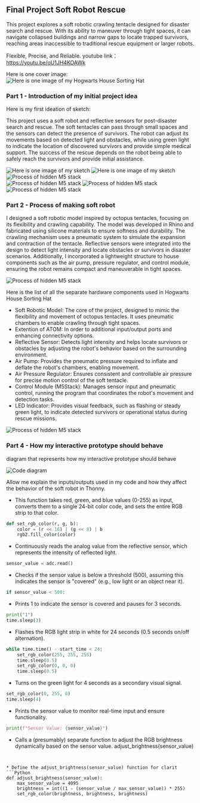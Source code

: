 ## Final Project Soft Robot Rescue
This project explores a soft robotic crawling tentacle designed for disaster search and rescue. 
With its ability to maneuver through tight spaces, 
it can navigate collapsed buildings and narrow gaps to locate trapped survivors, 
reaching areas inaccessible to traditional rescue equipment or larger robots.

Flexible, Precise, and Reliable.
youtube link：https://youtu.be/oU1JH4KOAWk

Here is one cover image:
![Here is one image of my Hogwarts House Sorting Hat](cover.png)


### Part 1 - Introduction of my initial project idea
Here is my first ideation of sketch:  

This project uses a soft robot and reflective sensors for post-disaster search and rescue. The soft tentacles can pass through small spaces and the sensors can detect the presence of survivors. The robot can adjust its movements based on detected light and obstacles, while using green light to indicate the location of discovered survivors and provide simple medical support. The success of the rescue depends on the robot being able to safely reach the survivors and provide initial assistance.

![Here is one image of my sketch](sketch1.png)
![Here is one image of my sketch](sketch2.png)
![Process of hidden M5 stack](researchp.png)  
![Process of hidden M5 stack](research1.png)
![Process of hidden M5 stack](researchq2.png)
![Process of hidden M5 stack](researcha2.png)


### Part 2 - Process of making soft robot
I designed a soft robotic model inspired by octopus tentacles, focusing on its flexibility and crawling capability. The model was developed in Rhino and fabricated using silicone materials to ensure softness and durability. The crawling mechanism uses a pneumatic system to simulate the expansion and contraction of the tentacle. Reflective sensors were integrated into the design to detect light intensity and locate obstacles or survivors in disaster scenarios. Additionally, I incorporated a lightweight structure to house components such as the air pump, pressure regulator, and control module, ensuring the robot remains compact and maneuverable in tight spaces.

![Process of hidden M5 stack](process.png)  

Here is the list of all the separate hardware components used in Hogwarts House Sorting Hat
* Soft Robotic Model: The core of the project, designed to mimic the flexibility and movement of octopus tentacles. It uses pneumatic chambers to enable crawling through tight spaces. 
* Extention of ATOM: In order to additional input/output ports and enhancing connectivity options.  
* Reflective Sensor: Detects light intensity and helps locate survivors or obstacles by adjusting the robot's behavior based on the surrounding environment.
* Air Pump: Provides the pneumatic pressure required to inflate and deflate the robot's chambers, enabling movement.
* Air Pressure Regulator: Ensures consistent and controllable air pressure for precise motion control of the soft tentacle.
* Control Module (M5Stack): Manages sensor input and pneumatic control, running the program that coordinates the robot's movement and detection tasks.
* LED Indicator: Provides visual feedback, such as flashing or steady green light, to indicate detected survivors or operational status during rescue missions.

![Process of hidden M5 stack](pdiagram.png) 

### Part 4 - How my interactive prototype should behave
diagram that represents how my interactive prototype should behave  

![Code diagram](ddiagram.png)  

Allow me explain the inputs/outputs used in my code and how they affect the behavior of the soft robot in Thonny.
* This function takes red, green, and blue values (0-255) as input, converts them to a single 24-bit color code, and sets the entire RGB strip to that color.
```Python
def set_rgb_color(r, g, b):
    color = (r << 16) | (g << 8) | b
    rgb2.fill_color(color)


```  

* Continuously reads the analog value from the reflective sensor, which represents the intensity of reflected light.
```Python
sensor_value = adc.read()

```  

* Checks if the sensor value is below a threshold (500), assuming this indicates the sensor is "covered" (e.g., low light or an object near it).
```Python
if sensor_value < 500:
```

* Prints 1 to indicate the sensor is covered and pauses for 3 seconds.
```Python
print("1")
time.sleep(3)

```

* Flashes the RGB light strip in white for 24 seconds (0.5 seconds on/off alternation).
```Python
while time.time() - start_time < 24:
    set_rgb_color(255, 255, 255)
    time.sleep(0.5)
    set_rgb_color(0, 0, 0)
    time.sleep(0.5)

```

* Turns on the green light for 4 seconds as a secondary visual signal.
```Python
set_rgb_color(0, 255, 0)
time.sleep(4)


```

* Prints the sensor value to monitor real-time input and ensure functionality.
```Python
print(f"Sensor Value: {sensor_value}")

```


* Calls a (presumably) separate function to adjust the RGB brightness dynamically based on the sensor value.
adjust_brightness(sensor_value)

```


* Define the adjust_brightness(sensor_value) function for clarit
```Python
def adjust_brightness(sensor_value):
    max_sensor_value = 4095
    brightness = int((1 - (sensor_value / max_sensor_value)) * 255)
    set_rgb_color(brightness, brightness, brightness)


```

